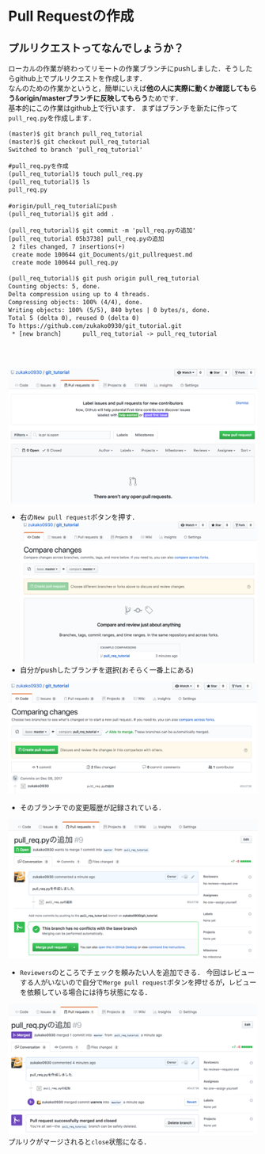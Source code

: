 # Pull Requestの作成
## プルリクエストってなんでしょうか？
ローカルの作業が終わってリモートの作業ブランチにpushしました．そうしたらgithub上でプルリクエストを作成します．<br>
なんのための作業かというと，簡単にいえば**他の人に実際に動くか確認してもらう**&**origin/masterブランチに反映してもらう**ためです．<br>
基本的にこの作業はgithub上で行います．
まずはブランチを新たに作って`pull_req.py`を作成します．

```
(master)$ git branch pull_req_tutorial
(master)$ git checkout pull_req_tutorial 
Switched to branch 'pull_req_tutorial'

#pull_req.pyを作成
(pull_req_tutorial)$ touch pull_req.py
(pull_req_tutorial)$ ls
pull_req.py

#origin/pull_req_tutorialにpush
(pull_req_tutorial)$ git add .

(pull_req_tutorial)$ git commit -m 'pull_req.pyの追加'
[pull_req_tutorial 05b3738] pull_req.pyの追加
 2 files changed, 7 insertions(+)
 create mode 100644 git_Documents/git_pullrequest.md
 create mode 100644 pull_req.py
 
(pull_req_tutorial)$ git push origin pull_req_tutorial
Counting objects: 5, done.
Delta compression using up to 4 threads.
Compressing objects: 100% (4/4), done.
Writing objects: 100% (5/5), 840 bytes | 0 bytes/s, done.
Total 5 (delta 0), reused 0 (delta 0)
To https://github.com/zukako0930/git_tutorial.git
 * [new branch]      pull_req_tutorial -> pull_req_tutorial
```
<br>
<br>

![](./img/pull0.png)
- 右の`New pull request`ボタンを押す．<br>
![](./img/pull1.png)<br>
- 自分がpushしたブランチを選択(おそらく一番上にある)

![](./img/pull2.png)<br>
- そのブランチでの変更履歴が記録されている．

![](./img/pull3.png)<br>
- `Reviewers`のところでチェックを頼みたい人を追加できる．
今回はレビューする人がいないので自分で`Merge pull request`ボタンを押せるが，レビューを依頼している場合には待ち状態になる．

![](./img/pull_merge.png)<br>
プルリクがマージされると`close`状態になる．